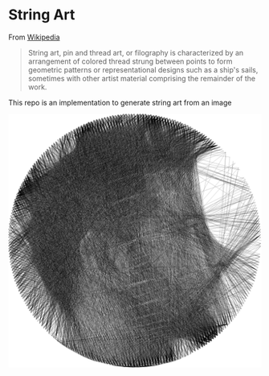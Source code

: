 # String Art

From [Wikipedia](https://en.wikipedia.org/wiki/String_art)

> String art, pin and thread art, or filography is characterized by an arrangement of colored thread strung between points to form geometric patterns or representational designs such as a ship's sails, sometimes with other artist material comprising the remainder of the work. 

This repo is an implementation to generate string art from an image

<div align="center">
    <img src="./img/stringart.png" />
</div>
